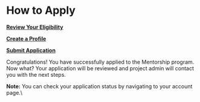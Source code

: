 # How to Apply

****[**Review Your Eligibility**](https://docs.linuxfoundation.org/docs/communitybridge/mentorship/mentee-guide/am-i-eligible)****

****[**Create a Profile**](https://docs.linuxfoundation.org/docs/communitybridge/mentorship/mentees/create-a-mentee-profile)****

****[**Submit Application** ](https://docs.linuxfoundation.org/docs/communitybridge/mentorship/mentees/apply-to-a-project)****

Congratulations! You have successfully applied to the Mentorship program. Now what? Your application will be reviewed and project admin will contact you with the next steps.&#x20;

**Note:** You can check your application status by navigating to your account page.\
